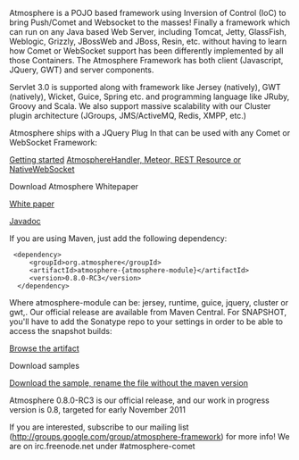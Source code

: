 Atmosphere is a POJO based framework using Inversion of Control (IoC) to bring Push/Comet and Websocket to the masses! Finally a framework which can run on any Java based Web Server, including Tomcat, Jetty, GlassFish, Weblogic, Grizzly, JBossWeb and JBoss, Resin, etc. without having to learn how Comet or WebSocket support has been differently implemented by all those Containers. The Atmosphere Framework has both client (Javascript, JQuery, GWT) and server components.

Servlet 3.0 is supported along with framework like Jersey (natively), GWT (natively), Wicket, Guice, Spring etc. and programming language like JRuby, Groovy and Scala. We also support massive scalability with our Cluster plugin architecture (JGroups, JMS/ActiveMQ, Redis, XMPP, etc.)

Atmosphere ships with a JQuery Plug In that can be used with any Comet or WebSocket Framework:

[Getting started](http://jfarcand.wordpress.com/2010/06/15/using-atmospheres-jquery-plug-in-to-build-applicationsupporting-both-websocket-and-comet/)
[AtmosphereHandler, Meteor, REST Resource or NativeWebSocket](http://jfarcand.wordpress.com/2011/11/07/hitchiker-guide-to-the-atmosphere-framework-using-websocket-long-polling-and-http-streaming/)

Download Atmosphere Whitepaper

[White paper](https://github.com/Atmosphere/atmosphere/blob/master/docs/atmosphere_whitepaper.pdf)

[Javadoc](http://atmosphere.github.com/atmosphere/apidocs/)

If you are using Maven, just add the following dependency:

     <dependency>
         <groupId>org.atmosphere</groupId>
         <artifactId>atmosphere-{atmosphere-module}</artifactId>
         <version>0.8.0-RC3</version>
      </dependency>

Where atmosphere-module can be: jersey, runtime, guice, jquery, cluster or gwt,. Our official release are available from Maven Central. For SNAPSHOT, you'll have to add the Sonatype repo to your settings in order to be able to access the snapshot builds:

[Browse the artifact](https://oss.sonatype.org/content/repositories/releases/org/atmosphere/)

Download samples

[Download the sample, rename the file without the maven version](https://oss.sonatype.org/content/repositories/snapshots/org/atmosphere/samples/)

Atmosphere 0.8.0-RC3 is our official release, and our work in progress version is 0.8, targeted for early November 2011

If you are interested, subscribe to our mailing list (http://groups.google.com/group/atmosphere-framework) for more info!  We are on irc.freenode.net under #atmosphere-comet
